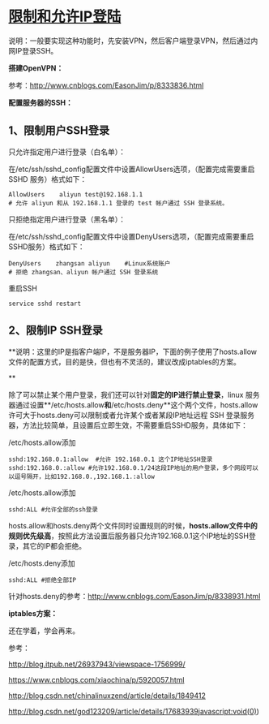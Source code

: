 # [限制和允许IP登陆](https://www.cnblogs.com/EasonJim/p/8334122.html)

说明：一般要实现这种功能时，先安装VPN，然后客户端登录VPN，然后通过内网IP登录SSH。

**搭建OpenVPN：**

参考：http://www.cnblogs.com/EasonJim/p/8333836.html

**配置服务器的SSH：**

## 1、限制用户SSH登录

只允许指定用户进行登录（白名单）：

在/etc/ssh/sshd_config配置文件中设置AllowUsers选项，（配置完成需要重启 SSHD 服务）格式如下：

```shell
AllowUsers    aliyun test@192.168.1.1            
# 允许 aliyun 和从 192.168.1.1 登录的 test 帐户通过 SSH 登录系统。
```

只拒绝指定用户进行登录（黑名单）：

在/etc/ssh/sshd_config配置文件中设置DenyUsers选项，（配置完成需要重启SSHD服务）格式如下：  

```shell
DenyUsers    zhangsan aliyun    #Linux系统账户        
# 拒绝 zhangsan、aliyun 帐户通过 SSH 登录系统
```

重启SSH

```shell
service sshd restart
```

## 2、限制IP SSH登录

**说明：这里的IP是指客户端IP，不是服务器IP，下面的例子使用了hosts.allow文件的配置方式，目的是快，但也有不灵活的，建议改成iptables的方案。

**

除了可以禁止某个用户登录，我们还可以针对**固定的IP进行禁止登录**，linux 服务器通过设置**/etc/hosts.allow**和**/etc/hosts.deny**这个两个文件，hosts.allow许可大于hosts.deny可以限制或者允许某个或者某段IP地址远程 SSH 登录服务器，方法比较简单，且设置后立即生效，不需要重启SSHD服务，具体如下：

/etc/hosts.allow添加

```shell
sshd:192.168.0.1:allow  #允许 192.168.0.1 这个IP地址SSH登录
sshd:192.168.0.:allow #允许192.168.0.1/24这段IP地址的用户登录，多个网段可以以逗号隔开，比如192.168.0.,192.168.1.:allow
```

/etc/hosts.allow添加

```shell
sshd:ALL #允许全部的ssh登录 
```

hosts.allow和hosts.deny两个文件同时设置规则的时候，**hosts.allow文件中的规则优先级高**，按照此方法设置后服务器只允许192.168.0.1这个IP地址的SSH登录，其它的IP都会拒绝。

/etc/hosts.deny添加

```shell
sshd:ALL #拒绝全部IP
```

针对hosts.deny的参考：http://www.cnblogs.com/EasonJim/p/8338931.html

**iptables方案：**

还在学着，学会再来。 

 

参考：

http://blog.itpub.net/26937943/viewspace-1756999/

https://www.cnblogs.com/xiaochina/p/5920057.html

http://blog.csdn.net/chinalinuxzend/article/details/1849412

http://blog.csdn.net/god123209/article/details/17683939javascript:void(0))